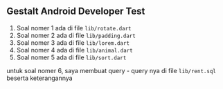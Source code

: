 ## Gestalt Android Developer Test

1. Soal nomer 1 ada di file `lib/rotate.dart`
2. Soal nomer 2 ada di file `lib/padding.dart`
3. Soal nomer 3 ada di file `lib/lorem.dart`
4. Soal nomer 4 ada di file `lib/animal.dart`
5. Soal nomer 5 ada di file `lib/sort.dart`

untuk soal nomer 6, saya membuat query - query nya di file `lib/rent.sql` beserta keterangannya